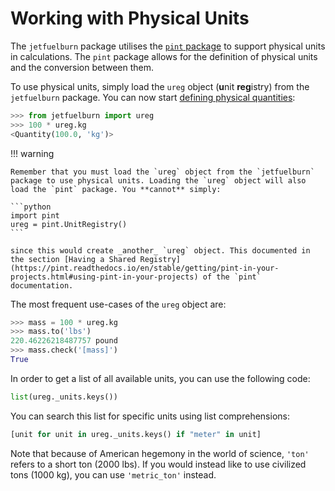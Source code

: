 # Working with Physical Units

The `jetfuelburn` package utilises the [`pint` package](https://pint.readthedocs.io/en/stable/) to support physical units in calculations. The `pint` package allows for the definition of physical units and the conversion between them.

To use physical units, simply load the `ureg` object (**u**nit **reg**istry) from the `jetfuelburn` package. You can now start [defining physical quantities](https://pint.readthedocs.io/en/stable/user/defining-quantities.html): 

```python
>>> from jetfuelburn import ureg
>>> 100 * ureg.kg
<Quantity(100.0, 'kg')>
```


!!! warning

    Remember that you must load the `ureg` object from the `jetfuelburn` package to use physical units. Loading the `ureg` object will also load the `pint` package. You **cannot** simply:

    ```python
    import pint
    ureg = pint.UnitRegistry()
    ```

    since this would create _another_ `ureg` object. This documented in the section [Having a Shared Registry](https://pint.readthedocs.io/en/stable/getting/pint-in-your-projects.html#using-pint-in-your-projects) of the `pint` documentation.

The most frequent use-cases of the `ureg` object are:

```python
>>> mass = 100 * ureg.kg
>>> mass.to('lbs')
220.46226218487757 pound
>>> mass.check('[mass]')
True
```

In order to get a list of all available units, you can use the following code:

```python
list(ureg._units.keys())
```

You can search this list for specific units using list comprehensions:

```python
[unit for unit in ureg._units.keys() if "meter" in unit]
```

Note that because of American hegemony in the world of science, `'ton'` refers to a short ton (2000 lbs). If you would instead like to use civilized tons (1000 kg), you can use `'metric_ton'` instead.